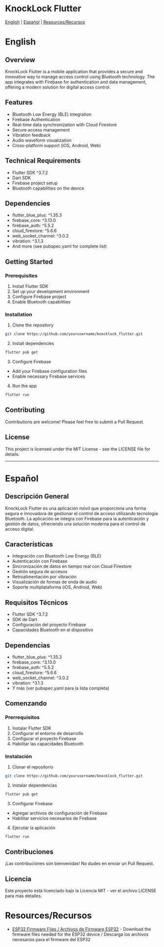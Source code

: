 # KnockLock Flutter

[English](#english) | [Español](#español) | [Resources/Recursos](#resources)

<a name="english"></a>
# English

## Overview
KnockLock Flutter is a mobile application that provides a secure and innovative way to manage access control using Bluetooth technology. The app integrates with Firebase for authentication and data management, offering a modern solution for digital access control.

## Features
- Bluetooth Low Energy (BLE) integration
- Firebase Authentication
- Real-time data synchronization with Cloud Firestore
- Secure access management
- Vibration feedback
- Audio waveform visualization
- Cross-platform support (iOS, Android, Web)

## Technical Requirements
- Flutter SDK ^3.7.2
- Dart SDK
- Firebase project setup
- Bluetooth capabilities on the device

## Dependencies
- flutter_blue_plus: ^1.35.3
- firebase_core: ^3.13.0
- firebase_auth: ^5.5.2
- cloud_firestore: ^5.6.6
- web_socket_channel: ^3.0.2
- vibration: ^3.1.3
- And more (see pubspec.yaml for complete list)

## Getting Started

### Prerequisites
1. Install Flutter SDK
2. Set up your development environment
3. Configure Firebase project
4. Enable Bluetooth capabilities

### Installation
1. Clone the repository
```bash
git clone https://github.com/yourusername/knocklock_flutter.git
```

2. Install dependencies
```bash
flutter pub get
```

3. Configure Firebase
- Add your Firebase configuration files
- Enable necessary Firebase services

4. Run the app
```bash
flutter run
```

## Contributing
Contributions are welcome! Please feel free to submit a Pull Request.

## License
This project is licensed under the MIT License - see the LICENSE file for details.

---

<a name="español"></a>
# Español

## Descripción General
KnockLock Flutter es una aplicación móvil que proporciona una forma segura e innovadora de gestionar el control de acceso utilizando tecnología Bluetooth. La aplicación se integra con Firebase para la autenticación y gestión de datos, ofreciendo una solución moderna para el control de acceso digital.

## Características
- Integración con Bluetooth Low Energy (BLE)
- Autenticación con Firebase
- Sincronización de datos en tiempo real con Cloud Firestore
- Gestión segura de accesos
- Retroalimentación por vibración
- Visualización de formas de onda de audio
- Soporte multiplataforma (iOS, Android, Web)

## Requisitos Técnicos
- Flutter SDK ^3.7.2
- SDK de Dart
- Configuración del proyecto Firebase
- Capacidades Bluetooth en el dispositivo

## Dependencias
- flutter_blue_plus: ^1.35.3
- firebase_core: ^3.13.0
- firebase_auth: ^5.5.2
- cloud_firestore: ^5.6.6
- web_socket_channel: ^3.0.2
- vibration: ^3.1.3
- Y más (ver pubspec.yaml para la lista completa)

## Comenzando

### Prerrequisitos
1. Instalar Flutter SDK
2. Configurar el entorno de desarrollo
3. Configurar el proyecto Firebase
4. Habilitar las capacidades Bluetooth

### Instalación
1. Clonar el repositorio
```bash
git clone https://github.com/yourusername/knocklock_flutter.git
```

2. Instalar dependencias
```bash
flutter pub get
```

3. Configurar Firebase
- Agregar archivos de configuración de Firebase
- Habilitar servicios necesarios de Firebase

4. Ejecutar la aplicación
```bash
flutter run
```

## Contribuciones
¡Las contribuciones son bienvenidas! No dudes en enviar un Pull Request.

## Licencia
Este proyecto está licenciado bajo la Licencia MIT - ver el archivo LICENSE para más detalles.

<a name="resources"></a>
# Resources/Recursos
- [ESP32 Firmware Files / Archivos de Firmware ESP32](https://drive.google.com/drive/folders/1hEIRg0DyuILa7xbl14Ad2BMBcUrvuN0z?usp=share_link) - Download the firmware files needed for the ESP32 device / Descarga los archivos necesarios para el firmware del ESP32